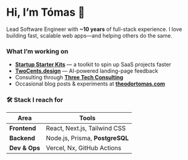# Hi, I’m **Tómas** 👋

Lead Software Engineer with **~10 years** of full-stack experience. I love building fast, scalable web apps—and helping others do the same.

### What I’m working on
- **[Startup Starter Kits](https://startupstarterkits.com)** — a toolkit to spin up SaaS projects faster  
- **[TwoCents.design](https://twocents.design)** — AI-powered landing-page feedback  
- Consulting through **[Three Tech Consulting](https://threetech.consulting)**  
- Occasional blog posts & experiments at **[theodortomas.com](https://theodortomas.com)**  

### 🛠️ Stack I reach for
| Area        | Tools                           |
|-------------|---------------------------------|
| **Frontend**| React, Next.js, Tailwind CSS    |
| **Backend** | Node.js, Prisma, **PostgreSQL** |
| **Dev & Ops**| Vercel, Nx, GitHub Actions     |
